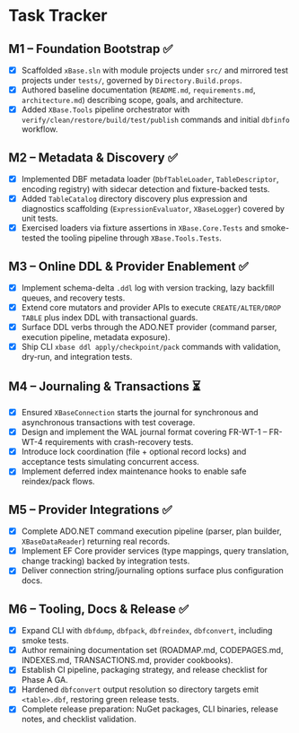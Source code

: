 # Task Tracker

## M1 – Foundation Bootstrap ✅
- [x] Scaffolded `xBase.sln` with module projects under `src/` and mirrored test projects under `tests/`, governed by `Directory.Build.props`.
- [x] Authored baseline documentation (`README.md`, `requirements.md`, `architecture.md`) describing scope, goals, and architecture.
- [x] Added `XBase.Tools` pipeline orchestrator with `verify/clean/restore/build/test/publish` commands and initial `dbfinfo` workflow.

## M2 – Metadata & Discovery ✅
- [x] Implemented DBF metadata loader (`DbfTableLoader`, `TableDescriptor`, encoding registry) with sidecar detection and fixture-backed tests.
- [x] Added `TableCatalog` directory discovery plus expression and diagnostics scaffolding (`ExpressionEvaluator`, `XBaseLogger`) covered by unit tests.
- [x] Exercised loaders via fixture assertions in `XBase.Core.Tests` and smoke-tested the tooling pipeline through `XBase.Tools.Tests`.

## M3 – Online DDL & Provider Enablement ✅
- [x] Implement schema-delta `.ddl` log with version tracking, lazy backfill queues, and recovery tests.
- [x] Extend core mutators and provider APIs to execute `CREATE/ALTER/DROP TABLE` plus index DDL with transactional guards.
- [x] Surface DDL verbs through the ADO.NET provider (command parser, execution pipeline, metadata exposure).
- [x] Ship CLI `xbase ddl apply/checkpoint/pack` commands with validation, dry-run, and integration tests.

## M4 – Journaling & Transactions ⏳
- [x] Ensured `XBaseConnection` starts the journal for synchronous and asynchronous transactions with test coverage.
- [x] Design and implement the WAL journal format covering FR-WT-1 – FR-WT-4 requirements with crash-recovery tests.
- [x] Introduce lock coordination (file + optional record locks) and acceptance tests simulating concurrent access.
- [x] Implement deferred index maintenance hooks to enable safe reindex/pack flows.

## M5 – Provider Integrations ✅
- [x] Complete ADO.NET command execution pipeline (parser, plan builder, `XBaseDataReader`) returning real records.
- [x] Implement EF Core provider services (type mappings, query translation, change tracking) backed by integration tests.
- [x] Deliver connection string/journaling options surface plus configuration docs.

## M6 – Tooling, Docs & Release ✅
- [x] Expand CLI with `dbfdump`, `dbfpack`, `dbfreindex`, `dbfconvert`, including smoke tests.
- [x] Author remaining documentation set (ROADMAP.md, CODEPAGES.md, INDEXES.md, TRANSACTIONS.md, provider cookbooks).
- [x] Establish CI pipeline, packaging strategy, and release checklist for Phase A GA.
- [x] Hardened `dbfconvert` output resolution so directory targets emit `<table>.dbf`, restoring green release tests.
- [x] Complete release preparation: NuGet packages, CLI binaries, release notes, and checklist validation.
